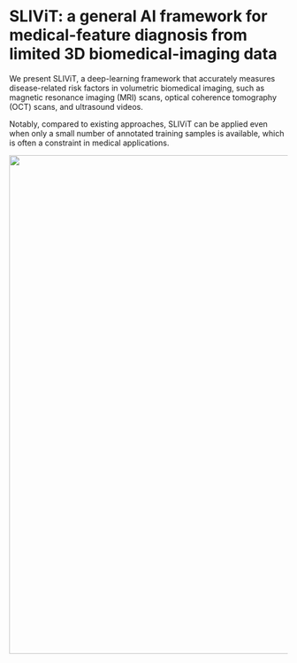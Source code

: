 # SLIViT: a general AI framework for medical-feature diagnosis from limited 3D biomedical-imaging data


We present SLIViT, a deep-learning framework that accurately measures disease-related risk factors in volumetric biomedical imaging, such as magnetic resonance imaging (MRI) scans, optical coherence tomography (OCT) scans, and ultrasound videos. 


Notably, compared to existing approaches, SLIViT can be applied even when only a small number of annotated training samples is available, which is often a constraint in medical applications. 


<img src="SLIViT/figures/SLIViT.jpg" width="900px"/>




